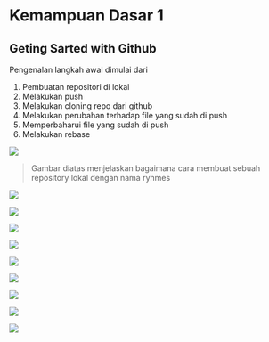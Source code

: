# Kemampuan Dasar 1
## Geting Sarted with Github

Pengenalan langkah awal dimulai dari 
  1. Pembuatan repositori di lokal
  2. Melakukan push
  3. Melakukan cloning repo dari github
  4. Melakukan perubahan terhadap file yang sudah di push
  5. Memperbaharui file yang sudah di push
  6. Melakukan rebase

![](https://github.com/dummytarget/praxis-academy/blob/master/img/pr1-a.png)
> Gambar diatas menjelaskan bagaimana cara membuat sebuah repository lokal dengan nama ryhmes

![](https://github.com/dummytarget/praxis-academy/blob/master/img/pr1-b.png)

![](https://github.com/dummytarget/praxis-academy/blob/master/img/pr1-c.png)

![](https://github.com/dummytarget/praxis-academy/blob/master/img/pr1-d.png)

![](https://github.com/dummytarget/praxis-academy/blob/master/img/pr1-e.png)

![](https://github.com/dummytarget/praxis-academy/blob/master/img/pr1-f.png)

![](https://github.com/dummytarget/praxis-academy/blob/master/img/pr1-g.png)

![](https://github.com/dummytarget/praxis-academy/blob/master/img/pr1-h.png)

![](https://github.com/dummytarget/praxis-academy/blob/master/img/pr1-i.png)

![](https://github.com/dummytarget/praxis-academy/blob/master/img/pr1-j.png)
